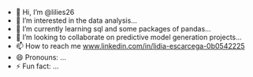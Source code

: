 - 👋 Hi, I’m @lilies26
- 👀 I’m interested in the data analysis...
- 🌱 I’m currently learning sql and some packages of pandas...
- 💞️ I’m looking to collaborate on predictive model generation projects...
- 📫 How to reach me www.linkedin.com/in/lidia-escarcega-0b0542225
- 😄 Pronouns: ...
- ⚡ Fun fact: ...

<!---
lilies26/lilies26 is a ✨ special ✨ repository because its `README.md` (this file) appears on your GitHub profile.
You can click the Preview link to take a look at your changes.
--->
